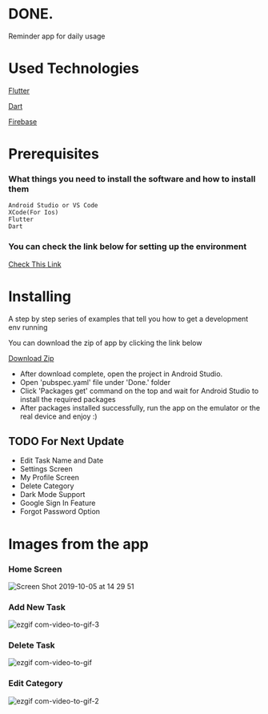 # DONE.

Reminder app for daily usage

# Used Technologies
[Flutter](https://flutter.dev)

[Dart](https://dart.dev)

[Firebase](https://firebase.google.com)


# Prerequisites

### What things you need to install the software and how to install them

```
Android Studio or VS Code
XCode(For Ios)
Flutter
Dart
```

### You can check the link below for setting up the environment
[Check This Link](https://flutter.dev/docs/get-started/install)


# Installing

A step by step series of examples that tell you how to get a development env running

You can download the zip of app by clicking the link below

[Download Zip](https://github.com/MirzayevFarid/DONE./archive/master.zip)

- After download complete, open the project in Android Studio.
- Open 'pubspec.yaml' file under 'Done.' folder
- Click 'Packages get' command on the top and wait for Android Studio to install the required packages
- After packages installed successfully, run the app on the emulator or the real device and enjoy :)


## TODO For Next Update
  * Edit Task Name and Date
  * Settings Screen
  * My Profile Screen
  * Delete Category
  * Dark Mode Support
  * Google Sign In Feature
  * Forgot Password Option

# Images from the app

### Home Screen
![Screen Shot 2019-10-05 at 14 29 51](https://user-images.githubusercontent.com/29518613/66254443-0018d100-e77f-11e9-9e48-ce49312310fd.png)

### Add New Task
![ezgif com-video-to-gif-3](https://user-images.githubusercontent.com/29518613/66254474-3d7d5e80-e77f-11e9-91a9-a13c34e4882f.gif)

### Delete Task
![ezgif com-video-to-gif](https://user-images.githubusercontent.com/29518613/66254472-39e9d780-e77f-11e9-873e-0bb1315014f5.gif)

### Edit Category
![ezgif com-video-to-gif-2](https://user-images.githubusercontent.com/29518613/66254473-3c4c3180-e77f-11e9-9216-612718961b15.gif)





